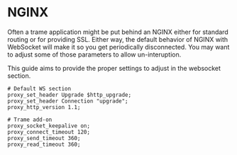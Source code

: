 # NGINX

Often a trame application might be put behind an NGINX either for standard routing or for providing SSL.
Either way, the default behavior of NGINX with WebSocket will make it so you get periodically disconnected.
You may want to adjust some of those parameters to allow un-interuption.

This guide aims to provide the proper settings to adjust in the websocket section.

```
# Default WS section
proxy_set_header Upgrade $http_upgrade;
proxy_set_header Connection "upgrade";
proxy_http_version 1.1;

# Trame add-on
proxy_socket_keepalive on;
proxy_connect_timeout 120;
proxy_send_timeout 360;
proxy_read_timeout 360;
```
